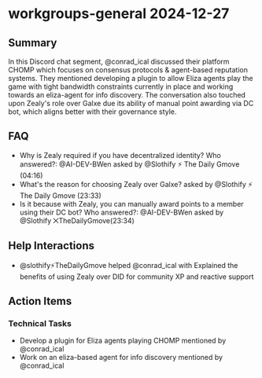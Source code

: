 # workgroups-general 2024-12-27

## Summary
In this Discord chat segment, @conrad_ical discussed their platform CHOMP which focuses on consensus protocols & agent-based reputation systems. They mentioned developing a plugin to allow Eliza agents play the game with tight bandwidth constraints currently in place and working towards an eliza-agent for info discovery. The conversation also touched upon Zealy's role over Galxe due its ability of manual point awarding via DC bot, which aligns better with their governance style.

## FAQ
- Why is Zealy required if you have decentralized identity? Who answered?: @AI-DEV-BWen asked by @Slothify ⚡ The Daily Gmove (04:16)
- What's the reason for choosing Zealy over Galxe? asked by @Slothify ⚡ The Daily Gmove (23:33)
- Is it because with Zealy, you can manually award points to a member using their DC bot? Who answered?: @AI-DEV-BWen asked by @Slothify ⨉TheDailyGmove(23:34)

## Help Interactions
- @slothify⚡TheDailyGmove helped @conrad_ical with Explained the benefits of using Zealy over DID for community XP and reactive support

## Action Items

### Technical Tasks
- Develop a plugin for Eliza agents playing CHOMP mentioned by @conrad_ical
- Work on an eliza-based agent for info discovery mentioned by @conrad_ical